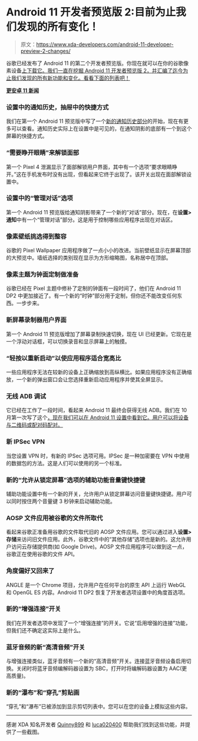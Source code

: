 # Android 11 开发者预览版 2:目前为止我们发现的所有变化！

> 原文：<https://www.xda-developers.com/android-11-developer-preview-2-changes/>

谷歌已经发布了 Android 11 的第二个开发者预览版。你现在就可以在你的谷歌像素设备[上下载它。我们一直在挖掘 Android 11 开发者预览版 2，并汇编了迄今为止我们发现的所有新功能和变化。看看下面的列表吧！](https://www.xda-developers.com/how-to-download-android-11-developer-preview-for-google-pixel-and-other-android-devices/)

**[更安卓 11 新闻](https://www.xda-developers.com/tag/android-11/)**

### 设置中的通知历史，抽屉中的快捷方式

我们在第一个 Android 11 预览版中写了一个[新的通知历史部分](https://www.xda-developers.com/android-11-testing-redesigned-notification-history/)的开始，现在有更多可以查看。通知历史实际上在设置中是可见的，在通知阴影的底部有一个到这个屏幕的快捷方式。

### “需要睁开眼睛”来解锁面部

第一个 Pixel 4 泄漏显示了面部解锁用户界面，其中有一个选项“要求眼睛睁开。”这在手机发布时没有出现，但看起来它终于出现了。该开关出现在面部解锁设置中。

### 设置中的“管理对话”选项

第一个 Android 11 预览版给通知阴影带来了一个新的“对话”部分。现在，在**设置>通知**中有一个“管理对话”部分。这是用于控制哪些应用程序出现在对话区。

### 像素壁纸挑选得到整容

谷歌的 Pixel Wallpaper 应用程序做了一点小小的改进。当前壁纸显示在屏幕顶部的大预览中。墙纸选择的类别现在显示为方形缩略图，名称居中在顶部。

### 像素主题为钟面定制做准备

谷歌已经在 Pixel 主题中修补了定制的钟面有一段时间了，他们在 Android 11 DP2 中更加接近了。有一个新的“时钟”部分用于定制，但你还不能改变任何东西。一步步来。

### 新屏幕录制器用户界面

第一个 Android 11 预览版增加了屏幕录制快速切换，现在 UI 已经更新。它现在是一个浮动对话框，可以切换录音和显示屏幕上的触摸。

### “轻按以重新启动”以使应用程序适合宽高比

一些应用程序无法在较新的设备上正确缩放到高纵横比。如果应用程序没有正确缩放，一个新的弹出窗口会让您选择重新启动应用程序并使其全屏显示。

### 无线 ADB 调试

它已经在工作了一段时间，看起来 Android 11 最终会获得无线 ADB。我们在 10 月第一次写了这个[，现在我们可以在 Android 11 设置中看到它。用户可以将设备与二维码或配对码配对。](https://www.xda-developers.com/android-11-native-wireless-adb/)

### 新 IPSec VPN

当您设置 VPN 时，有新的 IPSec 选项可用。IPSec 是一种加密要在 VPN 中使用的数据包的方法。这是人们可以使用的另一个标准。

### 新的“允许从锁定屏幕”选项的辅助功能音量键快捷键

辅助功能设置中有一个新的开关，允许用户从锁定屏幕访问音量键快捷键。用户可以同时按住两个音量键 3 秒钟来启动辅助功能。

### AOSP 文件应用被谷歌的文件所取代

看起来谷歌正准备用谷歌的文件取代旧的 AOSP 文件应用。您可以通过进入**设置>存储**来访问旧文件应用。此外，谷歌文件中的“其他存储”选项也是新的。这允许用户访问云存储提供商(如 Google Drive)。AOSP 文件应用程序可以做到这一点，谷歌正在使用谷歌的文件 API。

### 角度偏好又回来了

ANGLE 是一个 Chrome 项目，允许用户在任何平台的原生 API 上运行 WebGL 和 OpenGL ES 内容。Android 11 DP2 恢复了开发者选项设置中的角度首选项。

### 新的“增强连接”开关

我们在开发者选项中发现了一个“增强连接”的开关。它说“启用增强的连接”功能，但我们还不确定这实际上是什么。

### 蓝牙音频的新“高清音频”开关

与增强连接类似，蓝牙音频有一个新的“高清音频”开关。连接蓝牙音频设备启用切换。关闭时将蓝牙音频编解码器设置为 SBC，打开时将编解码器设置为 AAC(更高质量)。

### 新的“瀑布”和“穿孔”剪贴画

“穿孔”和“瀑布”已被添加到显示剪切列表中。您可以在您的设备上模拟这些内容。

* * *

感谢 XDA 知名开发者 [Quinny899](https://forum.xda-developers.com/member.php?u=3563640) 和 [luca020400](https://forum.xda-developers.com/member.php?u=5778309) 帮助我们找到这些功能，并提供了一些截图。